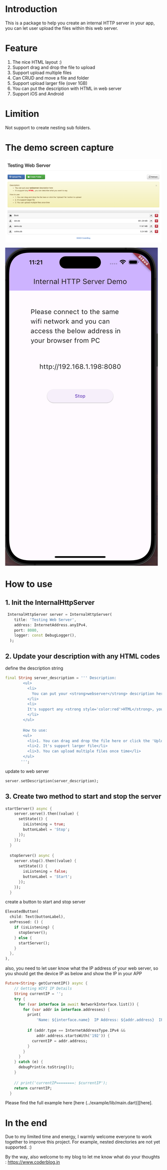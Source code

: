 # Introduction

This is a package to help you create an internal HTTP server in your app, you can let user upload the files within this web server.

# Feature

1. The nice HTML layout :)
2. Support drag and drop the file to upload
3. Support upload multiple files
4. Can CRUD and move a file and folder
5. Support upload larger file (over 1GB)
6. You can put the description with HTML in web server
7. Support iOS and Android

# Limition

Not support to create nesting sub folders. 

# The demo screen capture

![Web Server](https://github.com/coderblog-winson/internal_http_server/blob/main/screen_capture/webserver_screen.png)

![App](https://github.com/coderblog-winson/internal_http_server/blob/main/screen_capture/phone_screen.png)

# How to use 

## 1. Init the InternalHttpServer

```dart
 InternalHttpServer server = InternalHttpServer(
    title: 'Testing Web Server',
    address: InternetAddress.anyIPv4,
    port: 8080,
    logger: const DebugLogger(),
  );
```
## 2. Update your description with any HTML codes

define the description string

```dart
final String server_description = ''' Description:
        <ul>
          <li>
            You can put your <strong>webserver</strong> description here 
          </li>
          <li>
          It's support any <strong style='color:red'>HTML</strong>, you can describe what you want to say
          </li>
        </ul>

        How to use:
        <ul>
          <li>1. You can drag and drop the file here or click the 'Upload File' button  to upload</li>
          <li>2. It's support larger file</li>
          <li>3. You can upload multiple files once time</li>
        </ul>
       ''';
```

update to web server

```dart
server.setDescription(server_description);
```

## 3. Create two method to start and stop the server

```dart
startServer() async {
    server.serve().then((value) {
      setState(() {
        isListening = true;
        buttonLabel = 'Stop';
      });
    });
  }

  stopServer() async {
    server.stop().then((value) {
      setState(() {
        isListening = false;
        buttonLabel = 'Start';
      });
    });
  }
```

create a button to start and stop server

```dart
ElevatedButton(
  child: Text(buttonLabel),
  onPressed: () {
    if (isListening) {
      stopServer();
    } else {
      startServer();
    }
  },
),
```

also, you need to let user know what the IP address of your web server, so you should get the device IP as below and show the IP in your APP 

```dart
Future<String> getCurrentIP() async {
    // Getting WIFI IP Details
    String currentIP = '';
    try {
      for (var interface in await NetworkInterface.list()) {
        for (var addr in interface.addresses) {
          print(
              'Name: ${interface.name}  IP Address: ${addr.address}  IPV4: ${InternetAddress.anyIPv4}');

          if (addr.type == InternetAddressType.IPv4 &&
              addr.address.startsWith('192')) {
            currentIP = addr.address;
          }
        }
      }
    } catch (e) {
      debugPrint(e.toString());
    }

    // print('currentIP========: $currentIP');
    return currentIP;
  }
```

Please find the full example here [here (../example/lib/main.dart)][here].


# In the end

Due to my limited time and energy, I warmly welcome everyone to work together to improve this project. For example, nested directories are not yet supported. :)

By the way, also welcome to my blog to let me know what do your thoughts : https://www.coderblog.in

